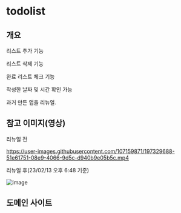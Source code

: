 # todolist

<h2> 개요</h2>
<p>리스트 추가 기능</p>
<p> 리스트 삭제 기능</p>
<p> 완료 리스트 체크 기능</p>
<p> 작성한 날짜 및 시간 확인 가능</p>
<p> 과거 만든 앱을 리뉴얼.</p>


<h2> 참고 이미지(영상)</h2>
<p> 리뉴얼 전 </p>

https://user-images.githubusercontent.com/107159871/197329688-51e61751-08e9-4066-9d5c-d940b9e05b5c.mp4


<p> 리뉴얼 후(23/02/13 오후 6:48 기준) </p>

![image](https://user-images.githubusercontent.com/107159871/218424870-2cf39e23-0125-41ce-a9a3-e9b10677c9be.png)


<h2> 도메인 사이트</h2>

